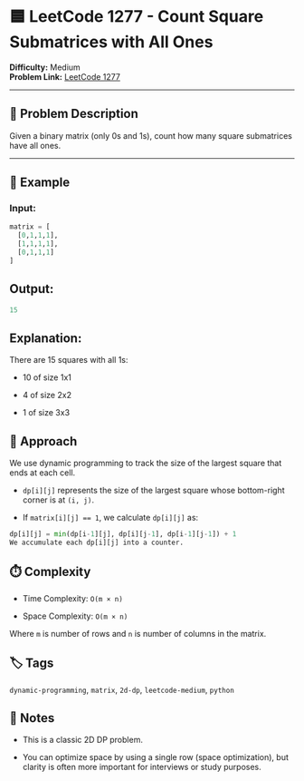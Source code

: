 # 🟦 LeetCode 1277 - Count Square Submatrices with All Ones

**Difficulty:** Medium  
**Problem Link:** [LeetCode 1277](https://leetcode.com/problems/count-square-submatrices-with-all-ones)

---

## 📘 Problem Description

Given a binary matrix (only 0s and 1s), count how many square submatrices have all ones.

---

## 🧪 Example

### Input:
```python
matrix = [
  [0,1,1,1],
  [1,1,1,1],
  [0,1,1,1]
]
```

## Output:
```python
15
```

## Explanation:

There are 15 squares with all 1s:

- 10 of size 1x1

- 4 of size 2x2

- 1 of size 3x3

## 🚀 Approach

We use dynamic programming to track the size of the largest square that ends at each cell.

- `dp[i][j]` represents the size of the largest square whose bottom-right corner is at `(i, j)`.

- If `matrix[i][j] == 1`, we calculate `dp[i][j]` as:

```python
dp[i][j] = min(dp[i-1][j], dp[i][j-1], dp[i-1][j-1]) + 1
We accumulate each dp[i][j] into a counter.
```

## ⏱️ Complexity

- Time Complexity: `O(m × n)`

- Space Complexity: `O(m × n)`

Where `m` is number of rows and `n` is number of columns in the matrix.

## 🏷️ Tags

`dynamic-programming`, `matrix`, `2d-dp`, `leetcode-medium`, `python`

## 📝 Notes

- This is a classic 2D DP problem.

- You can optimize space by using a single row (space optimization), but clarity is often more important for interviews or study purposes.